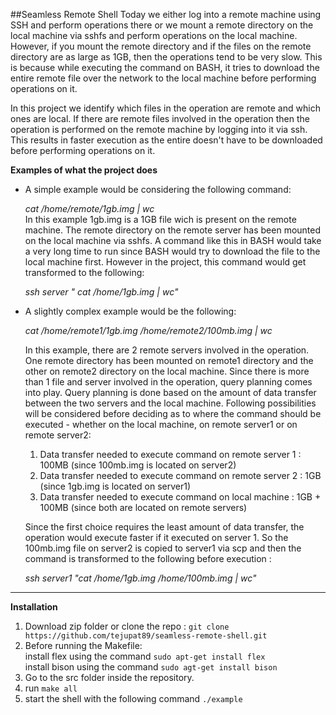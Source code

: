 ##Seamless Remote Shell
Today we either log into a remote machine using SSH and perform operations there or we mount a remote directory on the 
local machine via sshfs and perform operations on the local machine. However, if you mount the remote directory and if 
the files on the remote directory are as large as 1GB, then the operations tend to be very slow. This is because while 
executing the command on BASH, it tries to download the entire remote file over the network to the local machine before 
performing operations on it.   

In this project we identify which files in the operation are remote and which ones are local. If there are remote files 
involved in the operation then the operation is performed on the remote machine by logging into it via ssh. This results 
in faster execution as the entire doesn't have to be downloaded before performing operations on it.

**Examples of what the project does**
- A simple example would be considering the following command:    

  *cat  /home/remote/1gb.img | wc*    
  In this example 1gb.img is a 1GB file wich is present on the remote machine. The remote directory on the remote server 
has been mounted on the local machine via sshfs. A command like this in BASH would take a very long time to run since BASH
would try to download the file to the local machine first. However in the project, this command would get transformed to 
the following:  

  *ssh  server  " cat   /home/1gb.img   |   wc"*
  
- A slightly complex example would be the following:

  *cat   /home/remote1/1gb.img   /home/remote2/100mb.img  |  wc*
  
  In this example, there are 2 remote servers involved in the operation. One remote directory has been mounted on remote1 
  directory and the other on remote2 directory on the local machine. Since there is more than 1 file and server involved 
  in the operation, query planning comes into play. Query planning is done based on the amount of data transfer between 
  the two servers and the local machine. Following possibilities will be considered before deciding as to where the command 
  should be executed - whether on the local machine, on remote server1 or on remote server2:   
  1. Data transfer needed to execute command on remote server 1 : 100MB (since 100mb.img is located on server2)
  2. Data transfer needed to execute command on remote server 2 : 1GB (since 1gb.img is located on server1)
  3. Data transfer needed to execute command on local machine : 1GB + 100MB (since both are located on remote servers)

  Since the first choice requires the least amount of data transfer, the operation would execute faster if it executed on 
  server 1. So the 100mb.img file on server2 is copied to server1 via scp and then the command is transformed to the 
  following before execution :

  *ssh  server1  "cat  /home/1gb.img  /home/100mb.img  |  wc"*    

***

**Installation**   
1. Download zip folder or clone the repo : `git clone https://github.com/tejupat89/seamless-remote-shell.git`     
2. Before running the Makefile:    
 install flex using the command `sudo apt-get install flex`      
 install bison using the command `sudo agt-get install bison`      
3. Go to the src folder inside the repository.     
4. run `make all`     
5. start the shell with the following command `./example`
